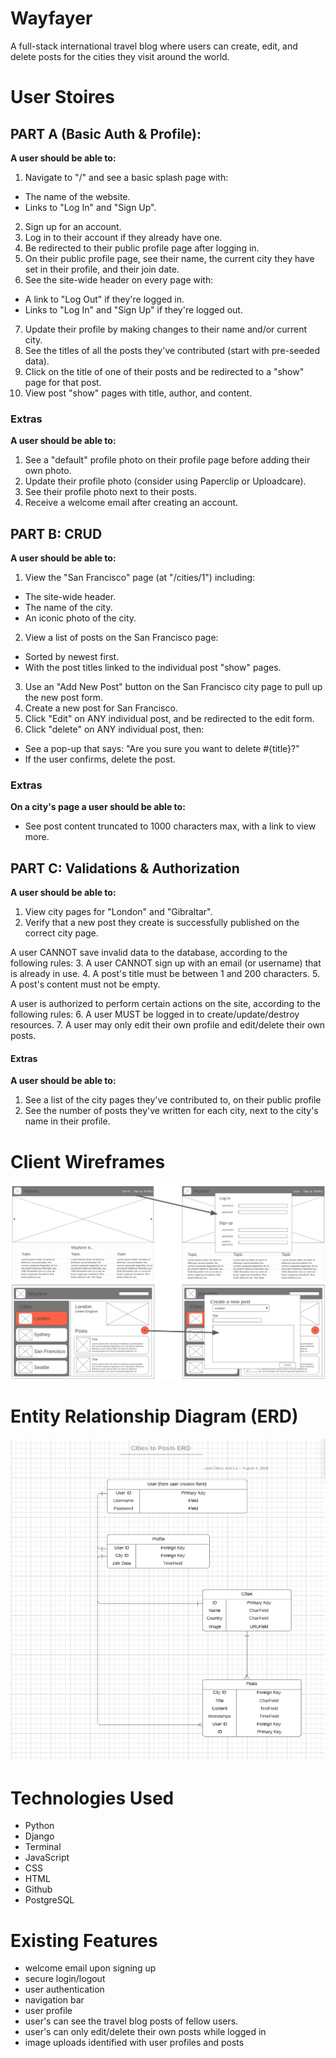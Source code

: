# Wayfayer

A full-stack international travel blog where users can create, edit, and delete posts for the cities they visit around the world.

# User Stoires

## PART A (Basic Auth & Profile):
**A user should be able to:**

1. Navigate to "/" and see a basic splash page with:
- The name of the website.
- Links to "Log In" and "Sign Up".
2. Sign up for an account.
3. Log in to their account if they already have one.
4. Be redirected to their public profile page after logging in.
5. On their public profile page, see their name, the current city they have set in their profile, and their join date.
6. See the site-wide header on every page with:
- A link to "Log Out" if they're logged in.
- Links to "Log In" and "Sign Up" if they're logged out.
7. Update their profile by making changes to their name and/or current city.
8. See the titles of all the posts they've contributed (start with pre-seeded data).
9. Click on the title of one of their posts and be redirected to a "show" page for that post.
10. View post "show" pages with title, author, and content.

### Extras
**A user should be able to:**
1. See a "default" profile photo on their profile page before adding their own photo.
2. Update their profile photo (consider using Paperclip or Uploadcare).
3. See their profile photo next to their posts.
4. Receive a welcome email after creating an account.

## PART B: CRUD
**A user should be able to:**

1. View the "San Francisco" page (at "/cities/1") including:
- The site-wide header.
- The name of the city.
- An iconic photo of the city.
2. View a list of posts on the San Francisco page:
- Sorted by newest first.
- With the post titles linked to the individual post "show" pages.
3. Use an "Add New Post" button on the San Francisco city page to pull up the new post form.
4. Create a new post for San Francisco.
5. Click "Edit" on ANY individual post, and be redirected to the edit form.
6. Click "delete" on ANY individual post, then:
- See a pop-up that says: "Are you sure you want to delete #{title}?"
- If the user confirms, delete the post.

### Extras
**On a city's page a user should be able to:**
- See post content truncated to 1000 characters max, with a link to view more.

## PART C: Validations & Authorization
**A user should be able to:**
1. View city pages for "London" and "Gibraltar".
2. Verify that a new post they create is successfully published on the correct city page.

A user CANNOT save invalid data to the database, according to the following rules:
3. A user CANNOT sign up with an email (or username) that is already in use.
4. A post's title must be between 1 and 200 characters.
5. A post's content must not be empty.

A user is authorized to perform certain actions on the site, according to the following rules:
6. A user MUST be logged in to create/update/destroy resources.
7. A user may only edit their own profile and edit/delete their own posts.

#### Extras
**A user should be able to:**
1. See a list of the city pages they've contributed to, on their public profile
2. See the number of posts they've written for each city, next to the city's name in their profile.

# Client Wireframes

![WIreframes](./project-asset/wireframes.png)

# Entity Relationship Diagram (ERD)

![ERD](./project-asset/ERD.png)

# Technologies Used

- Python
- Django
- Terminal
- JavaScript
- CSS
- HTML
- Github
- PostgreSQL

# Existing Features

- welcome email upon signing up
- secure login/logout
- user authentication
- navigation bar
- user profile 
- user's can see the travel blog posts of fellow users.
- user's can only edit/delete their own posts while logged in
- image uploads identified with user profiles and posts





